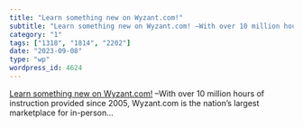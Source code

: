 ```yaml
---
title: "Learn something new on Wyzant.com!"
subtitle: "Learn something new on Wyzant.com! –With over 10 million hours of instru..."
category: "1"
tags: ["1318", "1814", "2202"]
date: "2023-09-08"
type: "wp"
wordpress_id: 4624
---
```

[ Learn something new on Wyzant.com!]( https://www.wyzant.com) –With over 10 million hours of instruction provided since 2005, Wyzant.com is the nation’s largest marketplace for in-person…